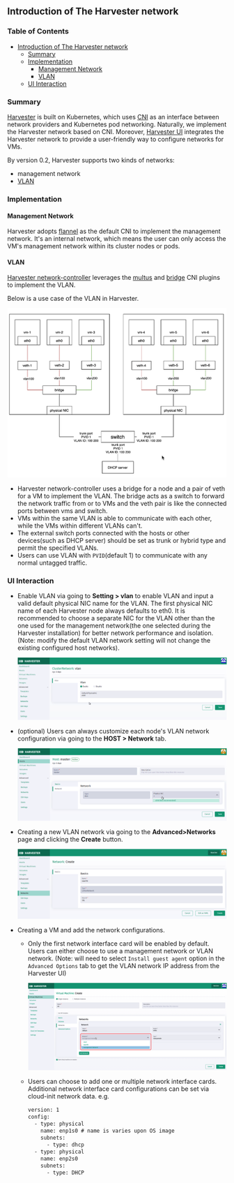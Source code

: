 ## Introduction of The Harvester network

### Table of Contents
* [Introduction of The Harvester network](#introduction-of-the-harvester-network)
  * [Summary](#summary)
  * [Implementation](#implementation)
    * [Management Network](#management-network)
    * [VLAN](#vlan)
  * [UI Interaction](#ui-interaction)


### Summary
[Harvester](https://github.com/rancher/harvester) is built on Kubernetes, which uses [CNI](https://github.com/containernetworking/cni) as an interface between network providers and Kubernetes pod networking. Naturally, we implement the Harvester network based on CNI. Moreover, [Harvester UI](https://github.com/rancher/harvester-ui) integrates the Harvester network to provide a user-friendly way to configure networks for VMs.

By version 0.2, Harvester supports two kinds of networks: 
- management network
- [VLAN](https://en.wikipedia.org/wiki/Virtual_LAN)

### Implementation

#### Management Network

Harvester adopts [flannel](https://github.com/flannel-io/flannel) as the default CNI to implement the management network. It's an internal network, which means the user can only access the VM's management network within its cluster nodes or pods.

#### VLAN

[Harvester network-controller](https://github.com/rancher/harvester-network-controller) leverages the [multus](https://github.com/k8snetworkplumbingwg/multus-cni) and [bridge](https://www.cni.dev/plugins/current/main/bridge/) CNI plugins to implement the VLAN.  

Below is a use case of the VLAN in Harvester.

  ![](./assets/vlan-case.png)

- Harvester network-controller uses a bridge for a node and a pair of veth for a VM to implement the VLAN. The bridge acts as a switch to forward the network traffic from or to VMs and the veth pair is like the connected ports between vms and switch.
- VMs within the same VLAN is able to communicate with each other, while the VMs within different VLANs can't.
- The external switch ports connected with the hosts or other devices(such as DHCP server) should be set as trunk or hybrid type and permit the specified VLANs.
- Users can use VLAN with `PVID`(default 1) to communicate with any normal untagged traffic.

### UI Interaction

- Enable VLAN via going to **Setting > vlan** to enable VLAN and input a valid default physical NIC name for the VLAN. The first physical NIC name of each Harvester node always defaults to eth0. It is recommended to choose a separate NIC for the VLAN other than the one used for the management network(the one selected during the Harvester installation) for better network performance and isolation. (Note: modify the default VLAN network setting will not change the existing configured host networks).

  ![](./assets/enable-vlan.png)

- (optional) Users can always customize each node's VLAN network configuration via going to the **HOST > Network** tab.

  ![](./assets/node-network-configuration.png)
  
- Creating a new VLAN network via going to the **Advanced>Networks** page and clicking the **Create** button.

  ![](./assets/create-network.png)

- Creating a VM and add the network configurations.

  - Only the first network interface card will be enabled by default. Users can either choose to use a management network or VLAN network. (Note: will need to select `Install guest agent` option in the `Advanced Options` tab to get the VLAN network IP address from the Harvester UI)

    ![](./assets/vm-network-configuration.png)

  - Users can choose to add one or multiple network interface cards. Additional network interface card configurations can be set via cloud-init network data. e.g.

    ```
    version: 1
    config:
      - type: physical
        name: enp1s0 # name is varies upon OS image
        subnets:
          - type: dhcp
      - type: physical
        name: enp2s0 
        subnets:
          - type: DHCP
    ```
